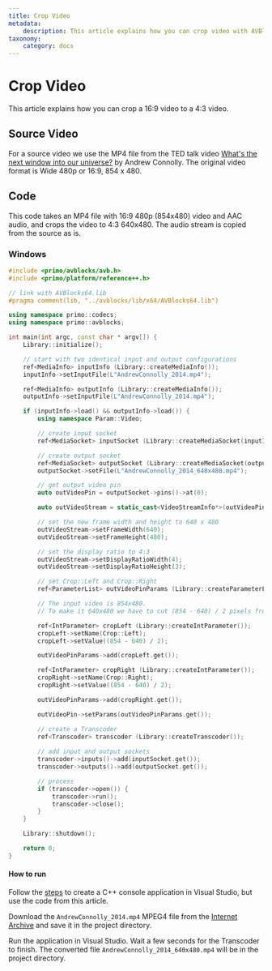 ```yaml
---
title: Crop Video
metadata:
    description: This article explains how you can crop video with AVBlocks.
taxonomy:
    category: docs
---
```


# Crop Video

This article explains how you can crop a 16:9 video to a 4:3 video.

## Source Video

For a source video we use the MP4 file from the TED talk video [What's the next window into our universe?](https://archive.org/details/AndrewConnolly_2014) by Andrew Connolly. The original video format is Wide 480p or 16:9, 854 x 480.

## Code

This code takes an MP4 file with 16:9 480p (854x480) video and AAC audio, and crops the video to 4:3 640x480. The audio stream is copied from the source as is.    

### Windows
   
``` cpp
#include <primo/avblocks/avb.h>
#include <primo/platform/reference++.h>

// link with AVBlocks64.lib
#pragma comment(lib, "../avblocks/lib/x64/AVBlocks64.lib")

using namespace primo::codecs;
using namespace primo::avblocks;

int main(int argc, const char * argv[]) {
    Library::initialize();

    // start with two identical input and output configurations
    ref<MediaInfo> inputInfo (Library::createMediaInfo());
    inputInfo->setInputFile(L"AndrewConnolly_2014.mp4");

    ref<MediaInfo> outputInfo (Library::createMediaInfo());
    outputInfo->setInputFile(L"AndrewConnolly_2014.mp4");

    if (inputInfo->load() && outputInfo->load()) {
        using namespace Param::Video;

        // create input socket
        ref<MediaSocket> inputSocket (Library::createMediaSocket(inputInfo.get()));

        // create output socket
        ref<MediaSocket> outputSocket (Library::createMediaSocket(outputInfo.get())); 
        outputSocket->setFile(L"AndrewConnolly_2014_640x480.mp4");

        // get output video pin
        auto outVideoPin = outputSocket->pins()->at(0);

        auto outVideoStream = static_cast<VideoStreamInfo*>(outVideoPin->streamInfo()); 

        // set the new frame width and height to 640 x 480
        outVideoStream->setFrameWidth(640);
        outVideoStream->setFrameHeight(480);

        // set the display ratio to 4:3
        outVideoStream->setDisplayRatioWidth(4);
        outVideoStream->setDisplayRatioHeight(3);

        // set Crop::Left and Crop::Right 
        ref<ParameterList> outVideoPinParams (Library::createParameterList()); 

        // The input video is 854x480. 
        // To make it 640x480 we have to cut (854 - 640) / 2 pixels from each side.

        ref<IntParameter> cropLeft (Library::createIntParameter());
        cropLeft->setName(Crop::Left);
        cropLeft->setValue((854 - 640) / 2);

        outVideoPinParams->add(cropLeft.get());

        ref<IntParameter> cropRight (Library::createIntParameter());
        cropRight->setName(Crop::Right);
        cropRight->setValue((854 - 640) / 2);

        outVideoPinParams->add(cropRight.get());

        outVideoPin->setParams(outVideoPinParams.get());

        // create a Transcoder
        ref<Transcoder> transcoder (Library::createTranscoder()); 
        
        // add input and output sockets
        transcoder->inputs()->add(inputSocket.get());
        transcoder->outputs()->add(outputSocket.get());

        // process
        if (transcoder->open()) {
            transcoder->run();
            transcoder->close();
        }
    }

    Library::shutdown();

    return 0;
}
```

#### How to run

Follow the [steps](../getting-started-windows/create-a-c-plus-console-app-in-visual-studio) to create a C++ console application in Visual Studio, but use the code from this article. 

Download the `AndrewConnolly_2014.mp4` MPEG4 file from the [Internet Archive](https://archive.org/details/AndrewConnolly_2014) and save it in the project directory.

Run the application in Visual Studio. Wait a few seconds for the Transcoder to finish. The converted file `AndrewConnolly_2014_640x480.mp4` will be in the project directory.
    
         
    
         